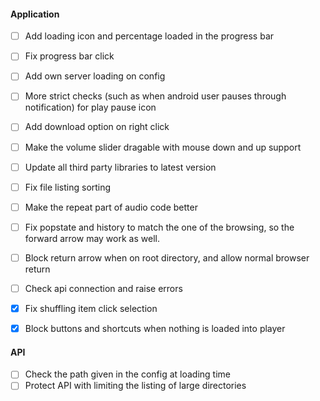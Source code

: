 #### Application

 - [ ] Add loading icon and percentage loaded in the progress bar
 - [ ] Fix progress bar click
 - [ ] Add own server loading on config
 - [ ] More strict checks (such as when android user pauses through notification) for play pause icon
 - [ ] Add download option on right click
 - [ ] Make the volume slider dragable with mouse down and up support
 - [ ] Update all third party libraries to latest version
 - [ ] Fix file listing sorting
 - [ ] Make the repeat part of audio code better
 - [ ] Fix popstate and history to match the one of the browsing, so the forward arrow may work as well.
 - [ ] Block return arrow when on root directory, and allow normal browser return
 - [ ] Check api connection and raise errors
 - [x] Fix shuffling item click selection
 - [x] Block buttons and shortcuts when nothing is loaded into player


#### API

 - [ ] Check the path given in the config at loading time
 - [ ] Protect API with limiting the listing of large directories
